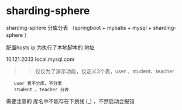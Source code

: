 # sharding-sphere
sharding-sphere  分库分表 （springboot + mybatis + mysql + sharding-sphere ）


配置hosts
    ip 为执行了本地脚本的 地址
    
  10.121.20.13       local.mysql.com
  
>> 仅仅为了演示功能，仅定义3个表，user 、student、teacher
```
   user 表不分库，不分表
   student 、teacher 分表

```

需要注意的 库名中不能存在下划线 (_) ，不然启动会报错
